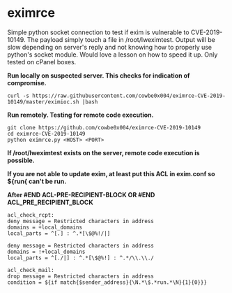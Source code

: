 # eximrce

Simple python socket connection to test if exim is vulnerable to CVE-2019-10149. 
The payload simply touch a file in /root/lweximtest. Output will be slow
depending on server's reply and not knowing how to properly use python's socket module. Would love a lesson on how to speed it up. Only tested on cPanel boxes.

**Run locally on suspected server. This checks for indication of compromise.**
```
curl -s https://raw.githubusercontent.com/cowbe0x004/eximrce-CVE-2019-10149/master/eximioc.sh |bash
```

**Run remotely. Testing for remote code execution.**
```
git clone https://github.com/cowbe0x004/eximrce-CVE-2019-10149
cd eximrce-CVE-2019-10149
python eximrce.py <HOST> <PORT>
```
**If /root/lweximtest exists on the server, remote code execution is possible.**

**If you are not able to update exim, at least put this ACL in exim.conf so ${run{ can't be run.**

**After #END ACL-PRE-RECIPIENT-BLOCK OR #END ACL_PRE_RECIPIENT_BLOCK**
```
acl_check_rcpt:
deny message = Restricted characters in address
domains = +local_domains
local_parts = ^[.] : ^.*[\$@%!/|]

deny message = Restricted characters in address
domains = !+local_domains
local_parts = ^[./|] : ^.*[\$@%!] : ^.*/\\.\\./

acl_check_mail:
drop message = Restricted characters in address
condition = ${if match{$sender_address}{\N.*\$.*run.*\N}{1}{0}}}
```
